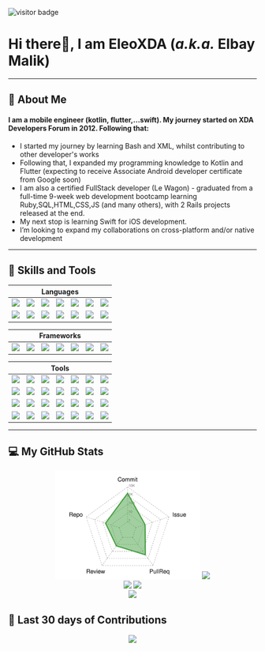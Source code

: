 ![visitor badge](https://visitor-badge.glitch.me/badge?page_id=EleoXDA.visitor-badge&left_color=red&right_color=green&left_text=Number%20of%20Visitors)
# **Hi there👋, I am EleoXDA (*a.k.a.* Elbay Malik)**
  
---
## :information_desk_person:  About Me
#### I am a mobile engineer (kotlin, flutter,...swift). My journey started on XDA Developers Forum in 2012. Following that:

- I started my journey by learning Bash and XML, whilst contributing to other developer's works
- Following that, I expanded my programming knowledge to Kotlin and Flutter (expecting to receive Associate Android developer certificate from Google soon)
- I am also a certified FullStack developer (Le Wagon) - graduated from a full-time 9-week web development bootcamp learning Ruby,SQL,HTML,CSS,JS (and many others), with 2 Rails projects released at the end.
- My next stop is learning Swift for iOS development.
- I’m looking to expand my collaborations on cross-platform and/or native development

---

## :wrench:  Skills and Tools
<div align="center">
<table>
  <thead>
    <tr>
      <th colspan="7">Languages</th>
    </tr>
  </thead>
  <tr>
    <td> <img height=50 src="https://cdn.jsdelivr.net/gh/devicons/devicon/icons/kotlin/kotlin-original.svg"/> </td><td> <img height=50 src="https://cdn.jsdelivr.net/gh/devicons/devicon/icons/ruby/ruby-original.svg"/> </td><td> <img height=50 src="https://cdn.jsdelivr.net/gh/devicons/devicon/icons/dart/dart-original.svg"/> </td><td> <img height=50 src="https://cdn.jsdelivr.net/gh/devicons/devicon/icons/javascript/javascript-plain.svg"/> </td><td> <img height=50 src="https://cdn.jsdelivr.net/gh/devicons/devicon/icons/css3/css3-original.svg"/> </td><td> <img height=50 src="https://cdn.jsdelivr.net/gh/devicons/devicon/icons/html5/html5-original.svg"/> </td><td> <img height=50 src="https://cdn.jsdelivr.net/gh/devicons/devicon/icons/postgresql/postgresql-original.svg"/> </td></tr><tr><td> <img height=50 src="https://cdn.jsdelivr.net/gh/devicons/devicon/icons/sqlite/sqlite-original.svg"/> </td><td> <img height=50 src="https://cdn.jsdelivr.net/gh/devicons/devicon/icons/bash/bash-original.svg"/> </td><td> <img height=50 src="https://cdn.jsdelivr.net/gh/devicons/devicon/icons/markdown/markdown-original.svg"/> </td><td> <img height=50 src="https://cdn.jsdelivr.net/gh/devicons/devicon/icons/java/java-original.svg"/> </td><td> <img height=50 src="https://cdn.jsdelivr.net/gh/devicons/devicon/icons/python/python-original.svg"/> </td><td> <img height=50 src="https://cdn.jsdelivr.net/gh/devicons/devicon/icons/swift/swift-original.svg"/> </td><td> <img height=50 src="https://cdn.jsdelivr.net/gh/devicons/devicon/icons/react/react-original.svg"/> </td>
  </tr>
 </table>
 <table>
    <thead>
    <tr>
      <th colspan="7">Frameworks</th>
    </tr>
  </thead>
   <tr>
    <td><img height=50 src="https://cdn.jsdelivr.net/gh/devicons/devicon/icons/rails/rails-original-wordmark.svg"/> </td><td> <img height=50 src="https://cdn.jsdelivr.net/gh/devicons/devicon/icons/flutter/flutter-original.svg"/> </td><td> <img height=50 src="https://cdn.jsdelivr.net/gh/devicons/devicon/icons/bootstrap/bootstrap-original.svg"/> </td><td> <img height=50 src="https://cdn.jsdelivr.net/gh/devicons/devicon/icons/sass/sass-original.svg"/> </td><td><img height=50 src="https://user-images.githubusercontent.com/27622683/192117905-0cb22147-a511-4400-b3f1-ebffcab78723.png"/></td><td><img height=50 src="https://user-images.githubusercontent.com/27622683/192117905-0cb22147-a511-4400-b3f1-ebffcab78723.png"/></td><td><img height=50 src="https://user-images.githubusercontent.com/27622683/192117905-0cb22147-a511-4400-b3f1-ebffcab78723.png"/></td>
  </tr>
 </table>
 <table>
   <thead>
   <tr>
     <th colspan="7">Tools</th>
    </tr>
  </thead>
  <tr>
    <td><img height=50 src="https://cdn.jsdelivr.net/gh/devicons/devicon/icons/webpack/webpack-original.svg"/> </td><td> <img height=50 src="https://cdn.jsdelivr.net/gh/devicons/devicon/icons/heroku/heroku-original.svg"/> </td><td> <img height=50 src="https://cdn.jsdelivr.net/gh/devicons/devicon/icons/figma/figma-original.svg"/> </td><td> <img height=50 src="https://cdn.jsdelivr.net/gh/devicons/devicon/icons/rspec/rspec-original.svg"/> </td><td> <img height=50 src="https://cdn.jsdelivr.net/gh/devicons/devicon/icons/git/git-original.svg"/> </td><td> <img height=50 src="https://cdn.jsdelivr.net/gh/devicons/devicon/icons/github/github-original.svg"/> </td><td> <img height=50 src="https://cdn.jsdelivr.net/gh/devicons/devicon/icons/gitlab/gitlab-original.svg"/> </td></tr><tr><td> <img height=50 src="https://cdn.jsdelivr.net/gh/devicons/devicon/icons/androidstudio/androidstudio-original.svg"/> </td><td> <img height=50 src="https://cdn.jsdelivr.net/gh/devicons/devicon/icons/intellij/intellij-original.svg"/> </td><td> <img height=50 src="https://cdn.jsdelivr.net/gh/devicons/devicon/icons/vscode/vscode-original.svg"/> </td><td> <img height=50 src="https://cdn.jsdelivr.net/gh/devicons/devicon/icons/visualstudio/visualstudio-plain.svg"/> </td><td> <img height=50 src="https://cdn.jsdelivr.net/gh/devicons/devicon/icons/vim/vim-original.svg"/> </td><td> <img height=50 src="https://cdn.jsdelivr.net/gh/devicons/devicon/icons/xcode/xcode-original.svg"/> </td><td> <img height=50 src="https://cdn.jsdelivr.net/gh/devicons/devicon/icons/windows8/windows8-original.svg"/> </td></tr><tr><td> <img height=50 src="https://cdn.jsdelivr.net/gh/devicons/devicon/icons/linux/linux-original.svg"/> </td><td> <img height=50 src="https://cdn.jsdelivr.net/gh/devicons/devicon/icons/apple/apple-original.svg"/> </td><td> <img height=50 src="https://cdn.jsdelivr.net/gh/devicons/devicon/icons/android/android-original.svg"/> </td><td> <img height=50 src="https://cdn.jsdelivr.net/gh/devicons/devicon/icons/ubuntu/ubuntu-plain.svg"/> </td><td> <img height=50 src="https://cdn.jsdelivr.net/gh/devicons/devicon/icons/chrome/chrome-original.svg"/> </td><td> <img height=50 src="https://cdn.jsdelivr.net/gh/devicons/devicon/icons/codepen/codepen-plain.svg"/> </td><td> <img height=50 src="https://cdn.jsdelivr.net/gh/devicons/devicon/icons/docker/docker-original.svg"/> </td></tr><tr><td> <img height=50 src="https://cdn.jsdelivr.net/gh/devicons/devicon/icons/eslint/eslint-original.svg"/> </td><td> <img height=50 src="https://cdn.jsdelivr.net/gh/devicons/devicon/icons/gradle/gradle-plain.svg"/> </td><td> <img height=50 src="https://cdn.jsdelivr.net/gh/devicons/devicon/icons/jenkins/jenkins-line.svg"/> </td><td> <img height=50 src="https://cdn.jsdelivr.net/gh/devicons/devicon/icons/jetbrains/jetbrains-original.svg"/> </td><td> <img height=50 src="https://cdn.jsdelivr.net/gh/devicons/devicon/icons/jira/jira-original.svg"/> </td><td> <img height=50 src="https://cdn.jsdelivr.net/gh/devicons/devicon/icons/yarn/yarn-original.svg"/> <td><img height=50 src="https://user-images.githubusercontent.com/27622683/192117568-d41c0ae6-629e-4215-b7ac-2059ae1b14fa.png"/></td>
    </td> 
  </tr>
</table>
</div>

---

## :computer:  My GitHub Stats
<div align="center">
     <!--img height="180em" src="profile-3d-contrib/pie_lang_only.svg"-->
    <img height="220em" src="profile-3d-contrib/radar_contrib_only.svg"/>
    <img height="180em" src="https://github-profile-summary-cards.vercel.app/api/cards/stats?username=eleoxda&theme=github"/>
</div>
<div align="center">
    <img height="180em" src="https://github-profile-summary-cards.vercel.app/api/cards/most-commit-language?username=eleoxda"/>
    <img height="180em" src="https://github-profile-summary-cards.vercel.app/api/cards/repos-per-language?username=eleoxda"/>
</div>
<div align="center">
    <!--img height="220em" src="https://github-readme-stats.vercel.app/api/top-langs/?username=EleoXDA&langs_count=10&layout=compact&hide=c%2B%2B,CMake,C"-->
</div>
<div align="center">
    <img height="180em" src="https://streak-stats.demolab.com/?user=EleoXDA&currStreakNum=000000&fire=orange&sideLabels=000date_format=[Y.]n.j)"/>
</div>

## :abacus: Last 30 days of Contributions
<div align="center">
  <img width="1000em" style="margin-top: 0px" src="https://eleo-readme-activity-graph.herokuapp.com/graph?username=EleoXDA&bg_color=ffffff&color=000000&line=4c9d9e&point=ff0000&area=true&hide_border=true&hide_title=true"/>
</div>
